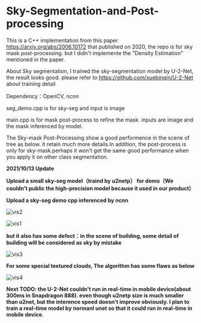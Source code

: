 # Sky-Segmentation-and-Post-processing
This is a C++ implementation from this paper https://arxiv.org/abs/2006.10172 that published on 2020, the repo is for sky mask post-processing. but I didn't implemente the "Density Estimation" mentioned in the paper. 

About Sky segmentation, I trained the sky-segmentation model by U-2-Net, the result looks good. please refer to https://github.com/xuebinqin/U-2-Net about training detail

Dependency：OpenCV, ncnn

seg_demo.cpp is for sky-seg and input is image 

main.cpp is for mask post-process to refine the mask. inputs are image and the mask inferenced by model.

The Sky-mask Post-Processing show a good performence in the scene of tree as below. it retain much more details.In addition, the post-process is only for sky-mask.perhaps it won't get the same good performance when you apply it on other class segmentation.

**2021/10/13 Update**

**Upload a small sky-seg model（traind by u2netp） for demo（We couldn't public the high-precision model because it used in our product）**

**Upload a sky-seg demo cpp inferenced by ncnn**

![vis2](https://github.com/xiongzhu666/Sky-Segmentation-and-Post-processing/blob/main/vis2.png)

![vis1](https://github.com/xiongzhu666/Sky-Segmentation-and-Post-processing/blob/main/vis1.png)

**but it also has some defect：in the scene of building, some detail of building will be considered as sky by mistake**

![vis3](https://github.com/xiongzhu666/Sky-Segmentation-and-Post-processing/blob/main/vis3.png)

**For some special textured clouds, The algorithm has some flaws as below**

![vis4](https://github.com/xiongzhu666/Sky-Segmentation-and-Post-processing/blob/main/vis4.png)

**Next TODO: the U-2-Net couldn't run in real-time in mobile device(about 300ms in Snapdragon 888). even though u2netp size is much smaller than u2net, but the interence speed doesn't improve obviously. I plan to train a real-time model by normanl unet so that it could run in real-time in mobile device.**

